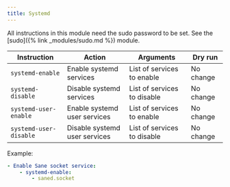 ```yaml
---
title: Systemd
---
```


All instructions in this module need the sudo password to be set. See the [sudo]({% link _modules/sudo.md %}) module.

| Instruction            | Action                        | Arguments                   | Dry run   |
| ---------------------- | ----------------------------- | --------------------------- | --------- |
| `systemd-enable`       | Enable systemd services       | List of services to enable  | No change |
| `systemd-disable`      | Disable systemd services      | List of services to disable | No change |
| `systemd-user-enable`  | Enable systemd user services  | List of services to enable  | No change |
| `systemd-user-disable` | Disable systemd user services | List of services to disable | No change |

Example:

```yaml
- Enable Sane socket service:
    - systemd-enable:
        - saned.socket
```
